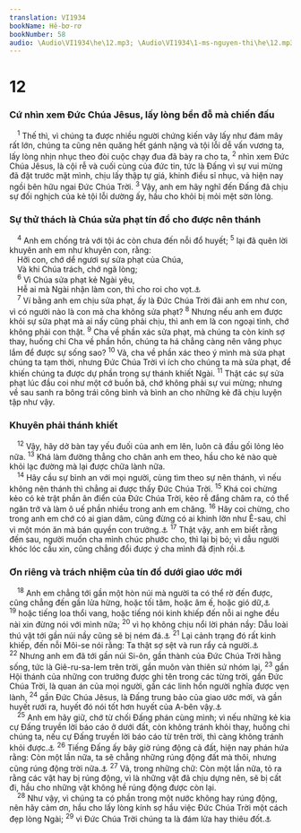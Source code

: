 ```yaml
---
translation: VI1934
bookName: Hê-bơ-rơ 
bookNumber: 58
audio: \Audio\VI1934\he\12.mp3; \Audio\VI1934\1-ms-nguyen-thi\he\12.mp3; \Audio\VI1934\2-ms-david-dong\he\12.mp3
---
```


<div class="title"><h1>12</h1><h3>Cứ nhìn xem Đức Chúa Jêsus, lấy lòng bền đỗ mà chiến đấu</h3></div>
<span class="verse he_12_1"> <sup>1</sup> Thế thì, vì chúng ta được nhiều người chứng kiến vây lấy như đám mây rất lớn, chúng ta cũng nên quăng hết gánh nặng và tội lỗi dễ vấn vương ta, lấy lòng nhịn nhục theo đòi cuộc chạy đua đã bày ra cho ta, </span>
<span class="verse he_12_2"><sup>2</sup> nhìn xem Đức Chúa Jêsus, là cội rễ và cuối cùng của đức tin, tức là Đấng vì sự vui mừng đã đặt trước mặt mình, chịu lấy thập tự giá, khinh điều sỉ nhục, và hiện nay ngồi bên hữu ngai Đức Chúa Trời. </span>
<span class="verse he_12_3"><sup>3</sup> Vậy, anh em hãy nghĩ đến Đấng đã chịu sự đối nghịch của kẻ tội lỗi dường ấy, hầu cho khỏi bị mỏi mệt sờn lòng. <br/></span>
<div class="title"><h3>Sự thử thách là Chúa sửa phạt tín đồ cho được nên thánh</h3></div>
<span class="verse he_12_4"> <sup>4</sup> Anh em chống trả với tội ác còn chưa đến nỗi đổ huyết; </span>
<span class="verse he_12_5"><sup>5</sup> lại đã quên lời khuyên anh em như khuyên con, rằng: <br/> Hỡi con, chớ dể ngươi sự sửa phạt của Chúa, <br/> Và khi Chúa trách, chớ ngã lòng; <br/></span>
<span class="verse he_12_6"> <sup>6</sup> Vì Chúa sửa phạt kẻ Ngài yêu, <br/> Hễ ai mà Ngài nhận làm con, thì cho roi cho vọt.<a data-toggle="tooltip" data-placement="bottom" title="Ch 3:11-12; Giop 5:17">⚓</a><br/></span>
<span class="verse he_12_7"> <sup>7</sup> Ví bằng anh em chịu sửa phạt, ấy là Đức Chúa Trời đãi anh em như con, vì có người nào là con mà cha không sửa phạt? </span>
<span class="verse he_12_8"><sup>8</sup> Nhưng nếu anh em được khỏi sự sửa phạt mà ai nấy cũng phải chịu, thì anh em là con ngoại tình, chớ không phải con thật. </span>
<span class="verse he_12_9"><sup>9</sup> Cha về phần xác sửa phạt, mà chúng ta còn kinh sợ thay, huống chi Cha về phần hồn, chúng ta há chẳng càng nên vâng phục lắm để được sự sống sao? </span>
<span class="verse he_12_10"><sup>10</sup> Vả, cha về phần xác theo ý mình mà sửa phạt chúng ta tạm thời, nhưng Đức Chúa Trời vì ích cho chúng ta mà sửa phạt, để khiến chúng ta được dự phần trong sự thánh khiết Ngài. </span>
<span class="verse he_12_11"><sup>11</sup> Thật các sự sửa phạt lúc đầu coi như một cớ buồn bã, chớ không phải sự vui mừng; nhưng về sau sanh ra bông trái công bình và bình an cho những kẻ đã chịu luyện tập như vậy. <br/></span>
<div class="title"><h3>Khuyên phải thánh khiết</h3></div>
<span class="verse he_12_12"> <sup>12</sup> Vậy, hãy dở bàn tay yếu đuối của anh em lên, luôn cả đầu gối lỏng lẻo nữa. </span>
<span class="verse he_12_13"><sup>13</sup> Khá làm đường thẳng cho chân anh em theo, hầu cho kẻ nào què khỏi lạc đường mà lại được chữa lành nữa. <br/></span>
<span class="verse he_12_14"> <sup>14</sup> Hãy cầu sự bình an với mọi người, cùng tìm theo sự nên thánh, vì nếu không nên thánh thì chẳng ai được thấy Đức Chúa Trời. </span>
<span class="verse he_12_15"><sup>15</sup> Khá coi chừng kẻo có kẻ trật phần ân điển của Đức Chúa Trời, kẻo rễ đắng châm ra, có thể ngăn trở và làm ô uế phần nhiều trong anh em chăng. </span>
<span class="verse he_12_16"><sup>16</sup> Hãy coi chừng, cho trong anh em chớ có ai gian dâm, cũng đừng có ai khinh lờn như Ê-sau, chỉ vì một món ăn mà bán quyền con trưởng.<a data-toggle="tooltip" data-placement="bottom" title="Sa 25:29-34">⚓</a></span>
<span class="verse he_12_17"><sup>17</sup> Thật vậy, anh em biết rằng đến sau, người muốn cha mình chúc phước cho, thì lại bị bỏ; vì dẫu người khóc lóc cầu xin, cũng chẳng đổi được ý cha mình đã định rồi.<a data-toggle="tooltip" data-placement="bottom" title="Sa 27:30-40">⚓</a><br/></span>
<div class="title"><h3>Ơn riêng và trách nhiệm của tín đồ dưới giao ước mới</h3></div>
<span class="verse he_12_18"> <sup>18</sup> Anh em chẳng tới gần một hòn núi mà người ta có thể rờ đến được, cũng chẳng đến gần lửa hừng, hoặc tối tăm, hoặc âm ế, hoặc gió dữ,<a data-toggle="tooltip" data-placement="bottom" title="Xu 19:16-22; 20:18-21; Phu 4:11-12; 5:22-27">⚓</a></span>
<span class="verse he_12_19"><sup>19</sup> hoặc tiếng loa thổi vang, hoặc tiếng nói kinh khiếp đến nỗi ai nghe đều nài xin đừng nói với mình nữa; </span>
<span class="verse he_12_20"><sup>20</sup> vì họ không chịu nổi lời phán nầy: Dẫu loài thú vật tới gần núi nầy cũng sẽ bị ném đá.<a data-toggle="tooltip" data-placement="bottom" title="Xu 19:12-13">⚓</a></span>
<span class="verse he_12_21"><sup>21</sup> Lại cảnh trạng đó rất kinh khiếp, đến nỗi Môi-se nói rằng: Ta thật sợ sệt và run rẩy cả người.<a data-toggle="tooltip" data-placement="bottom" title="Phu 9:19">⚓</a></span>
<span class="verse he_12_22"><sup>22</sup> Nhưng anh em đã tới gần núi Si-ôn, gần thành của Đức Chúa Trời hằng sống, tức là Giê-ru-sa-lem trên trời, gần muôn vàn thiên sứ nhóm lại, </span>
<span class="verse he_12_23"><sup>23</sup> gần Hội thánh của những con trưởng được ghi tên trong các từng trời, gần Đức Chúa Trời, là quan án của mọi người, gần các linh hồn người nghĩa được vẹn lành, </span>
<span class="verse he_12_24"><sup>24</sup> gần Đức Chúa Jêsus, là Đấng trung bảo của giao ước mới, và gần huyết rưới ra, huyết đó nói tốt hơn huyết của A-bên vậy.<a data-toggle="tooltip" data-placement="bottom" title="Sa 4:10">⚓</a><br/></span>
<span class="verse he_12_25"> <sup>25</sup> Anh em hãy giữ, chớ từ chối Đấng phán cùng mình; vì nếu những kẻ kia cự Đấng truyền lời báo cáo ở dưới đất, còn không tránh khỏi thay, huống chi chúng ta, nếu cự Đấng truyền lời báo cáo từ trên trời, thì càng không tránh khỏi được.<a data-toggle="tooltip" data-placement="bottom" title="Xu 20:22">⚓</a></span>
<span class="verse he_12_26"><sup>26</sup> Tiếng Đấng ấy bây giờ rúng động cả đất, hiện nay phán hứa rằng: Còn một lần nữa, ta sẽ chẳng những rúng động đất mà thôi, nhưng cũng rúng động trời nữa.<a data-toggle="tooltip" data-placement="bottom" title="AgHe 2:6,21">⚓</a></span>
<span class="verse he_12_27"><sup>27</sup> Vả, trong những chữ: Còn một lần nữa, tỏ ra rằng các vật hay bị rúng động, vì là những vật đã chịu dựng nên, sẽ bị cất đi, hầu cho những vật không hề rúng động được còn lại. <br/></span>
<span class="verse he_12_28"> <sup>28</sup> Như vậy, vì chúng ta có phần trong một nước không hay rúng động, nên hãy cảm ơn, hầu cho lấy lòng kính sợ hầu việc Đức Chúa Trời một cách đẹp lòng Ngài; </span>
<span class="verse he_12_29"><sup>29</sup> vì Đức Chúa Trời chúng ta là đám lửa hay thiêu đốt.<a data-toggle="tooltip" data-placement="bottom" title="Phu 4:24">⚓</a><br/></span>
